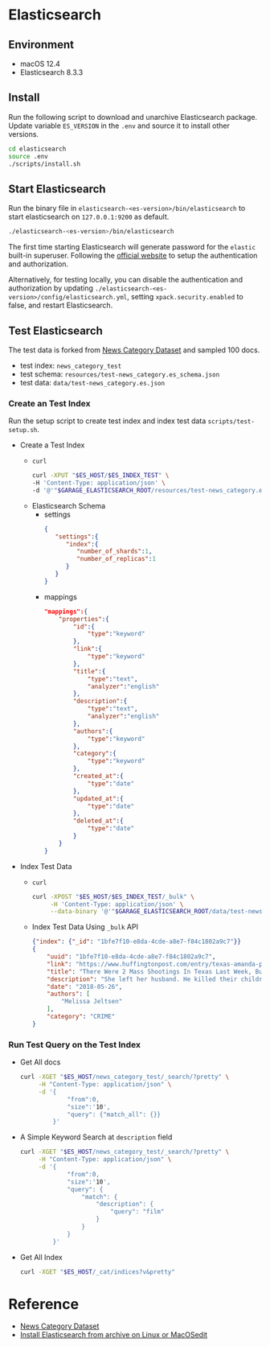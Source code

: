# Elasticsearch


## Environment
- macOS 12.4
- Elasticsearch 8.3.3


## Install
Run the following script to download and unarchive Elasticsearch package.
Update variable `ES_VERSION` in the `.env` and source it to install other
versions.
  ```bash
  cd elasticsearch
  source .env
  ./scripts/install.sh
  ```


## Start Elasticsearch
Run the binary file in `elasticsearch-<es-version>/bin/elasticsearch` to start
elasticsearch on `127.0.0.1:9200` as default.
  ```bash
  ./elasticsearch-<es-version>/bin/elasticsearch
  ```

The first time starting Elasticsearch will generate password for the `elastic`
built-in superuser. Following the [official
website](https://www.elastic.co/guide/en/elasticsearch/reference/current/targz.html#targz-running)
to setup the authentication and authorization.

Alternatively, for testing locally, you can disable the authentication and
authorization by updating
`./elasticsearch-<es-version>/config/elasticsearch.yml`, setting
`xpack.security.enabled` to false, and restart Elasticsearch.

## Test Elasticsearch
The test data is forked from [News Category
Dataset](https://www.kaggle.com/datasets/rmisra/news-category-dataset) and
sampled 100 docs.

- test index: `news_category_test`
- test schema: `resources/test-news_category.es_schema.json`
- test data: `data/test-news_category.es.json`

### Create an Test Index
Run the setup script to create test index and index test data
`scripts/test-setup.sh`.

- Create a Test Index
  - `curl`
    ```bash
    curl -XPUT "$ES_HOST/$ES_INDEX_TEST" \
    -H 'Content-Type: application/json' \
    -d '@'"$GARAGE_ELASTICSEARCH_ROOT/resources/test-news_category.es_schema.json"
    ```
  - Elasticsearch Schema
    - settings
      ```json
      {
         "settings":{
            "index":{
               "number_of_shards":1,
               "number_of_replicas":1
            }
         }
      }
      ```
    - mappings
      ```json
      "mappings":{
          "properties":{
              "id":{
                  "type":"keyword"
              },
              "link":{
                  "type":"keyword"
              },
              "title":{
                  "type":"text",
                  "analyzer":"english"
              },
              "description":{
                  "type":"text",
                  "analyzer":"english"
              },
              "authors":{
                  "type":"keyword"
              },
              "category":{
                  "type":"keyword"
              },
              "created_at":{
                  "type":"date"
              },
              "updated_at":{
                  "type":"date"
              },
              "deleted_at":{
                  "type":"date"
              }
          }
      }
      ```

- Index Test Data
  - `curl`
    ```bash
    curl -XPOST "$ES_HOST/$ES_INDEX_TEST/_bulk" \
         -H 'Content-Type: application/json' \
         --data-binary '@'"$GARAGE_ELASTICSEARCH_ROOT/data/test-news_category.es.json"
    ```
  - Index Test Data Using `_bulk` API
    ```json
    {"index": {"_id": "1bfe7f10-e8da-4cde-a8e7-f84c1802a9c7"}}
    {
        "uuid": "1bfe7f10-e8da-4cde-a8e7-f84c1802a9c7",
        "link": "https://www.huffingtonpost.com/entry/texas-amanda-painter-mass-shooting_us_5b081ab4e4b0802d69caad89",
        "title": "There Were 2 Mass Shootings In Texas Last Week, But Only 1 On TV",
        "description": "She left her husband. He killed their children. Just another day in America.",
        "date": "2018-05-26",
        "authors": [
            "Melissa Jeltsen"
        ],
        "category": "CRIME"
    }
    ```


### Run Test Query on the Test Index

  - Get All docs
    ```bash
    curl -XGET "$ES_HOST/news_category_test/_search/?pretty" \
         -H "Content-Type: application/json" \
         -d '{
                 "from":0,
                 "size":'10',
                 "query": {"match_all": {}}
             }'
    ```

  - A Simple Keyword Search at `description` field
    ```bash
    curl -XGET "$ES_HOST/news_category_test/_search/?pretty" \
         -H "Content-Type: application/json" \
         -d '{
                 "from":0,
                 "size":'10',
                 "query": {
                     "match": {
                         "description": {
                             "query": "film"
                         }
                     }
                 }
             }'
    ```


- Get All Index
  ```bash
  curl -XGET "$ES_HOST/_cat/indices?v&pretty"
  ```


# Reference
- [News Category Dataset](https://www.kaggle.com/datasets/rmisra/news-category-dataset)
- [Install Elasticsearch from archive on Linux or MacOSedit](https://www.elastic.co/guide/en/elasticsearch/reference/current/targz.html#targz-running)
